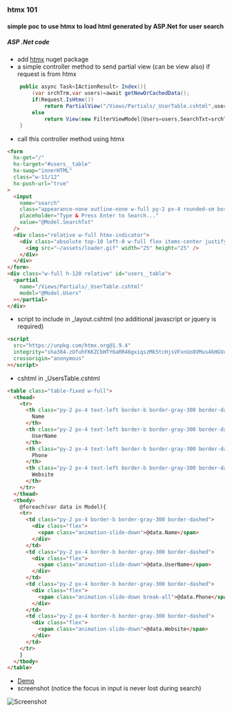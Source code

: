 ### htmx 101

#### simple poc to use htmx to load html generated by ASP.Net for user search

##### ASP .Net code

- add [htmx](https://www.nuget.org/packages/htmx) nuget package
- a simple controller method to send partial view (can be view also) if request is from htmx

```C#
    public async Task<IActionResult> Index(){
        (var srchTrm,var users)=await getNewOrCachedData();
        if(Request.IsHtmx())
            return PartialView("/Views/Partials/_UserTable.cshtml",users);
        else
            return View(new FilterViewModel{Users=users,SearchTxt=srchTrm});
    }
```

- call this controller method using htmx

```html
<form
  hx-get="/"
  hx-target="#users__table"
  hx-swap="innerHTML"
  class="w-11/12"
  hx-push-url="true"
>
  <input
    name="search"
    class="appearance-none outline-none w-full py-2 px-4 rounded-sm border border-indigo-600 focus:border-2"
    placeholder="Type & Press Enter to Search..."
    value="@Model.SearchTxt"
  />
  <div class="relative w-full htmx-indicator">
    <div class="absolute top-10 left-0 w-full flex items-center justify-center">
      <img src="~/assets/loader.gif" width="25" height="25" />
    </div>
  </div>
</form>
<div class="w-full h-120 relative" id="users__table">
  <partial
    name="/Views/Partials/_UserTable.cshtml"
    model="@Model.Users"
  ></partial>
</div>
```

- script to include in \_layout.cshtml (no additional javascript or jquery is required)

```html
<script
  src="https://unpkg.com/htmx.org@1.9.4"
  integrity="sha384-zUfuhFKKZCbHTY6aRR46gxiqszMk5tcHjsVFxnUo8VMus4kHGVdIYVbOYYNlKmHV"
  crossorigin="anonymous"
></script>
```

- cshtml in \_UsersTable.cshtml

```html
<table class="table-fixed w-full">
  <thead>
    <tr>
      <th class="py-2 px-4 text-left border-b border-gray-300 border-dashed">
        Name
      </th>
      <th class="py-2 px-4 text-left border-b border-gray-300 border-dashed">
        UserName
      </th>
      <th class="py-2 px-4 text-left border-b border-gray-300 border-dashed">
        Phone
      </th>
      <th class="py-2 px-4 text-left border-b border-gray-300 border-dashed">
        Website
      </th>
    </tr>
  </thead>
  <tbody>
    @foreach(var data in Model){
    <tr>
      <td class="py-2 px-4 border-b border-gray-300 border-dashed">
        <div class="flex">
          <span class="animation-slide-down">@data.Name</span>
        </div>
      </td>
      <td class="py-2 px-4 border-b border-gray-300 border-dashed">
        <div class="flex">
          <span class="animation-slide-down">@data.UserName</span>
        </div>
      </td>
      <td class="py-2 px-4 border-b border-gray-300 border-dashed">
        <div class="flex">
          <span class="animation-slide-down break-all">@data.Phone</span>
        </div>
      </td>
      <td class="py-2 px-4 border-b border-gray-300 border-dashed">
        <div class="flex">
          <span class="animation-slide-down">@data.Website</span>
        </div>
      </td>
    </tr>
    }
  </tbody>
</table>
```

- [Demo](https://htmx101.azurewebsites.net/)
- screenshot (notice the focus in input is never lost during search)

![Screenshot](https://github.com/gouthamrangarajan/Asp.Net/blob/master/htmx101/screenshot.gif)
